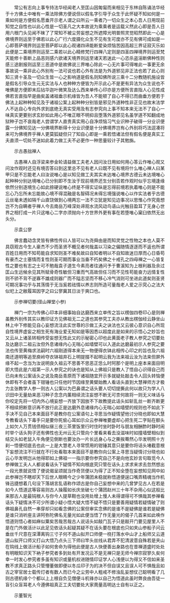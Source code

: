 <!-- { "loadSidebar": true } -->
　　常公有志向上事专持法华经闻老人至匡山因匍匐而来相见于东林自陈诵法华经于十方佛土中唯有一乘法除佛方便说但以假名字引导于众生于此怀疑不知如何是一乘如何是方便假名愿垂开示老人谓之曰所云一乘者乃一切众生之本心吾人日用现前知觉之自性也以此心性是一切圣凡之大本故说为乘乘者是运载义然此心即是吾人日用六根门头见闻不昧了了常知不被尘劳妄想之所遮障光明普照灵觉昭然即此一心是佛境界则运至于佛若以此心广行六度摄化众生不见有生可度亦不见有佛可成如是一心即菩萨境界则运至菩萨即以此心观诸四谛能断爱染烦恼苦因高超三界证寂灭乐如此便是二乘境界则运至二乘若以此心精修梵行四禅八定则是四圣四禅境界则运至梵天能修十善断上品恶则感六欲诸天境界则运至诸天若迷此一心恣杀盗滛断佛种性则感三途剧报则运至三恶道中是故佛说三界唯心除此一心无片事可得唯此一事更无余事故说一乘非此心外别有一法可说也若心外有法是为外道邪见非正法也若了此心则知三贤十圣及一切众生皆一心之影响道是假名则知佛所说三乘十二分教随机施设皆是假名引导众生元无实法与人也种种方便皆为开示此心不是更有异法为众生说也不唯佛是方便即末后拈华迦叶微笑及达么西来单传心印亦是方便所言直指人心见性成佛若言直指早是曲矣盖诸祖垂示机缘皆为吾人不能顿了自心不得已而曲垂方便若于佛法上起种种知见及于诸祖公案上起种种分别皆是邪见外道种性非正见也故末法学人不达自心专向外求到底绝无真实受用及有志参究向上事不知本来无法不了自心一味真实更要别求玄妙如此用心不唯正眼不明抑且堕落外道邪见名虽学道不知翻成地狱种子岂不哀哉老人尝谓学人直贵真实用心自净烦恼习气业识种子破得一分业识便露一分佛知见达一分佛境界断得十分业识便是十分佛境界岂有心外别将巧法逗凑将来可为佛境界乎禅人更莫狐疑但只了知自心即是一乘若悟诸法但有假名便是真实工夫直须一切处不迷如此着力做工夫不必更作一种思量较计子其勉旃。

　　示古愚拙禅人

　　古愚禅人自浮梁来参金轮请益做工夫老人因问汝日用如何用心答云作唯心观又问汝作观时还见有境否答曰到这里总不见有老人曰既不见有境将什么唯心禅人曰某甲只是不忘能老人曰汝说唯心是以知见做工夫其实未达唯心境界古德云未达境唯心起种种分别达境唯心已分别即不生汝于现前境界还生分别否若作观时似乎忘境逢缘依然分别逐境生心如此捺硬说唯心终是不得实证纵是忘得前境若执着唯心则是不能忘心乃忘所未忘能故心境不得混融是名智碍况未得忘境强说唯心以作实法者乎古德云丝毫未透如隔千山直饶做到心境两忘一法不立犹是知见边事况以思惟心作究竟想岂不为自瞒者乎禅人今去南岳万峰深处谛观水流风动鸟语山光触目盈耳了无身心世界之相打成一片只这唯心二字亦须抛向十方世界外更有事在若堕唯心窠臼依然无出头分。

　　示袁公寥

　　佛言蠢动含灵皆有佛性传曰人皆可以为尧舜由是而知灵觉之性物之本也人莫不具窃观古今生人豪杰不少而圣贤不概见者何哉盖以习染之偏随情逐逐而不返也所谓百姓日用而不知苟能自求知则圣不难矣故曰自知者明以不自知故迷日厚而心日昏苟有豪杰之士塞情而复性则圣可期而事业当垂不朽矣佛之十戒孔之四母禅之一心皆复性之要也有志之士可不勉哉袁子道生今素亮者往通问予于曹溪知为上根利器及余过匡山生远候余见其所赋骨奇性敏但习重而气高故但任习而不见性苟能奋力远情复性则不骄不背不逆寡不雄成则器广而不隘志坚而不移心冷气消则可坐进此道矣则圣贤可期况事功乎与其荡情于无当奚若祛情以养志则所造可量哉老人爱之示究心之法大似圯上之敝履耳因字之曰公寥冀其日淡于爽口也。

　　示参禅切要(径山禅堂小参)

　　禅门一宗为传佛心印本非细事始自达磨西来立单传之旨以楞伽四卷印心是则禅虽教外别传其实以教印证方见佛祖无二之道也其参究工夫亦从教出楞伽经云静坐山林上中下修能见自心妄想流注此实世尊的示做工夫之诀法也又云彼心意识自心所现自性境界虚妄之相生死有海业爱无知如是等因悉以超度此是如来的示悟心之妙旨也又云从上诸圣转相传受妄想无性此又的示秘密心印也此黄面老子教人参究之切要处及达磨示二祖云汝但外息诸缘内心无喘心如墙壁可以入道此达磨最初示人参究之要法也传至黄梅求法嗣时六祖刚道得本来无一物便得衣钵此相传心印之的旨也及六祖南还道明等追至庾岭夺衣钵祖弃石上明提掇不起明云我为法来祖云汝为法来但屏外缘不起一念当为汝说明良久祖云不思善不思恶正恁么时阿那个是明上座本来面目明即大悟此是六祖第一示人参究之的诀也是知从上佛祖只是教人了悟自心识得自己而已向未有公案话头之说及南岳青原而下诸祖随宜开示多就疑处敲击令人回头转恼便休即有不会者虽下钳锤也只任他时节因缘至黄檗始教人看话头直到大慧禅师方才极力主张教学人参一则古人公案以为巴鼻谓之话头要人切切提撕此何以故只为学人八识田中无量劫来恶习种子念念内薰相续流注妄想不断无可柰何故将一则无义味话与你咬定先将一切内外心境妄想一齐放下因放不下故教提此话头如斩乱丝一断齐断更不相续把断意识再不放行此正是达磨外息诸缘内心无喘心如墙壁的规则也不如此下手决不见自己本来面目不是教你在公案语句上寻思当作疑情望他讨分晓也即如大慧专教看话头下毒手只是要你死偷心耳如示众云参禅唯要虚却心把生死二字贴在额头上如欠人万贯钱债相似昼三夜三茶里饭里行时住时坐时卧时与朋友相酬酢时静时闹时举个话头狗子还有佛性也无州云无只管向个里看来看去没滋味时如撞墙壁相似到结交头如老鼠入牛角便见倒断也要汝办一片长远身心与之撕挨蓦然心华发明照十方刹一悟便彻底去也此一上是大慧老人寻常惯用的钳锤其意只是要你将话头堵截意根下妄想流注不行就在不行处看取本来面目不是教你向公案上寻思当疑情讨分晓也如云心华发明岂从他得耶如上佛祖一一指示要你参究自己不是向他玄妙言句取觅今人参禅做工夫人人都说看话头下疑情不知向根底究只管在话头上求求来求去忽然想出一段光景就说悟了便说偈呈颂就当作奇货便以为得了正不知全堕在妄想知见网中如此参禅岂不瞎却天下后世人眼睛今之少年蒲团未稳就称悟道便逞口嘴弄精魂当作机锋迅捷想着几句没下落胡言乱语称作颂古是你自己妄想中来的几曾梦见古人在若是如今人悟道这等容易则古人操履如长庆坐破七个蒲团赵州三十年不杂用心似这般比来那古人是最钝根人与你今人提草鞋也没用处增上慢人未得谓得可不惧哉其参禅看话头下疑情决不可少所谓小疑小悟大疑大悟不疑不悟只是要善用疑情若疑情破了则佛祖鼻孔自然一串穿却只如看念佛的公案但审实念佛的是谁不是疑佛是谁若是疑佛是谁只消听座主讲阿弥陀佛名无量光如此便当悟了作无量光的偈子几首来如此唤作悟道则悟心者如麻似粟矣苦哉苦哉古人说话头如敲门瓦子只是敲开门要见屋里人不是在门外做活计以此足见依话头起疑其疑不在话头要在根底也只如夹山参船子问云垂丝千尺意在深潭离钩三寸子何不道山拟开口师便一桡打落水中山才上船师又云道道山拟开口师又打山大悟乃点头三下师曰竿头丝线从君弄不犯清波意自殊若是夹山在钩线上做活计船子如何舍命为得他此便是古人快便善出身路也在昔禅道盛时处处有明眼知识天下衲子参究者多到处有开发况云不是无禅只是无师今禅宗寂寥久矣何幸一时发心参究者多虽有知识或量机权进随情印证学人心浅便以为得又不信如来圣教不求真正路头只管懵董做即便以冬瓜印子为的决不但自误又且误人可不惧哉且如古之宰官居士载传灯者有数人而已今之尘劳中人粗戒不修浊乱妄想仗己聪明看了几则古德机缘个个都以上上根自负见僧便斗机锋亦以自己为悟道此虽时弊良由吾徒一盲引众盲耳老人今遵佛祖真正工夫切要处大家啇量高明达士自有以正之。

　　示董智光

